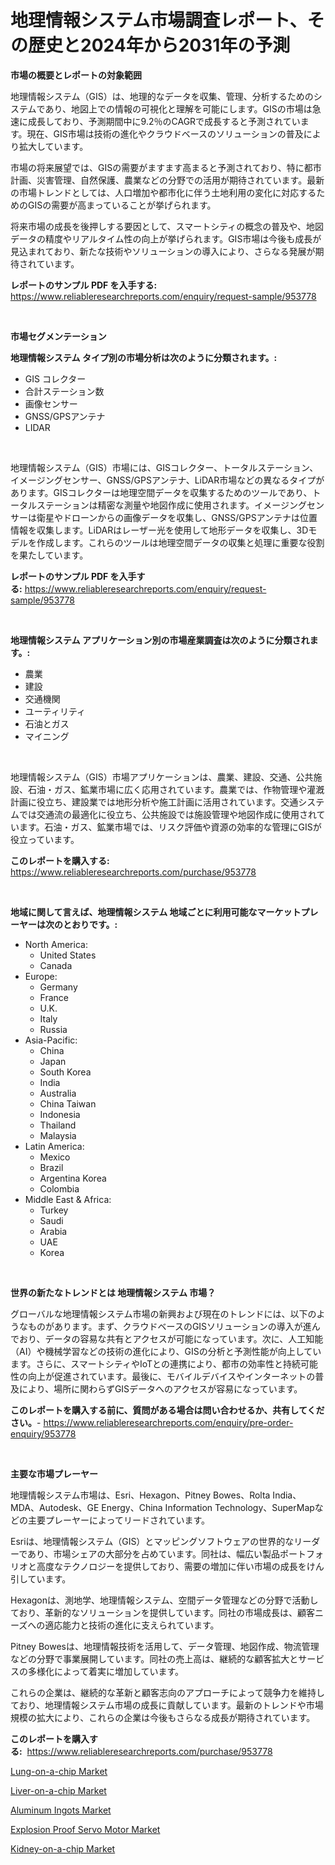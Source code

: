 <p><h1>地理情報システム市場調査レポート、その歴史と2024年から2031年の予測</h1></p><p><strong>市場の概要とレポートの対象範囲</strong></p>
<p><p>地理情報システム（GIS）は、地理的なデータを収集、管理、分析するためのシステムであり、地図上での情報の可視化と理解を可能にします。GISの市場は急速に成長しており、予測期間中に9.2％のCAGRで成長すると予測されています。現在、GIS市場は技術の進化やクラウドベースのソリューションの普及により拡大しています。</p><p>市場の将来展望では、GISの需要がますます高まると予測されており、特に都市計画、災害管理、自然保護、農業などの分野での活用が期待されています。最新の市場トレンドとしては、人口増加や都市化に伴う土地利用の変化に対応するためのGISの需要が高まっていることが挙げられます。</p><p>将来市場の成長を後押しする要因として、スマートシティの概念の普及や、地図データの精度やリアルタイム性の向上が挙げられます。GIS市場は今後も成長が見込まれており、新たな技術やソリューションの導入により、さらなる発展が期待されています。</p></p>
<p><strong>レポートのサンプル PDF を入手する:</strong> <a href="https://www.reliableresearchreports.com/enquiry/request-sample/953778">https://www.reliableresearchreports.com/enquiry/request-sample/953778</a></p>
<p>&nbsp;</p>
<p><strong>市場セグメンテーション</strong></p>
<p><strong>地理情報システム タイプ別の市場分析は次のように分類されます。:</strong></p>
<p><ul><li>GIS コレクター</li><li>合計ステーション数</li><li>画像センサー</li><li>GNSS/GPSアンテナ</li><li>LIDAR</li></ul></p>
<p>&nbsp;</p>
<p><p>地理情報システム（GIS）市場には、GISコレクター、トータルステーション、イメージングセンサー、GNSS/GPSアンテナ、LiDAR市場などの異なるタイプがあります。GISコレクターは地理空間データを収集するためのツールであり、トータルステーションは精密な測量や地図作成に使用されます。イメージングセンサーは衛星やドローンからの画像データを収集し、GNSS/GPSアンテナは位置情報を収集します。LiDARはレーザー光を使用して地形データを収集し、3Dモデルを作成します。これらのツールは地理空間データの収集と処理に重要な役割を果たしています。</p></p>
<p><strong>レポートのサンプル PDF を入手する:</strong>&nbsp;<a href="https://www.reliableresearchreports.com/enquiry/request-sample/953778">https://www.reliableresearchreports.com/enquiry/request-sample/953778</a></p>
<p>&nbsp;</p>
<p><strong> 地理情報システム アプリケーション別の市場産業調査は次のように分類されます。:</strong></p>
<p><ul><li>農業</li><li>建設</li><li>交通機関</li><li>ユーティリティ</li><li>石油とガス</li><li>マイニング</li></ul></p>
<p>&nbsp;</p>
<p><p>地理情報システム（GIS）市場アプリケーションは、農業、建設、交通、公共施設、石油・ガス、鉱業市場に広く応用されています。農業では、作物管理や灌漑計画に役立ち、建設業では地形分析や施工計画に活用されています。交通システムでは交通流の最適化に役立ち、公共施設では施設管理や地図作成に使用されています。石油・ガス、鉱業市場では、リスク評価や資源の効率的な管理にGISが役立っています。</p></p>
<p><strong>このレポートを購入する:</strong>&nbsp; <a href="https://www.reliableresearchreports.com/purchase/953778">https://www.reliableresearchreports.com/purchase/953778</a></p>
<p>&nbsp;</p>
<p><strong>地域に関して言えば、地理情報システム 地域ごとに利用可能なマーケットプレーヤーは次のとおりです。:</strong></p>
<p><ul>
    <li>
        North America:
        <ul>
            <li>United States</li>
            <li>Canada</li>
        </ul>
    </li>
    <li>
        Europe:
        <ul>
            <li>Germany</li>
            <li>France</li>
            <li>U.K.</li>
            <li>Italy</li>
            <li>Russia</li>
        </ul>
    </li>
    <li>
        Asia-Pacific:
        <ul>
            <li>China</li>
            <li>Japan</li>
            <li>South Korea</li>
            <li>India</li>
            <li>Australia</li>
            <li>China Taiwan</li>
            <li>Indonesia</li>
            <li>Thailand</li>
            <li>Malaysia</li>
        </ul>
    </li>
    <li>
        Latin America:
        <ul>
            <li>Mexico</li>
            <li>Brazil</li>
            <li>Argentina Korea</li>
            <li>Colombia</li>
        </ul>
    </li>
    <li>
        Middle East & Africa:
        <ul>
            <li>Turkey</li>
            <li>Saudi</li>
            <li>Arabia</li>
            <li>UAE</li>
            <li>Korea</li>
        </ul>
    </li>
    </ul></p>
<p>&nbsp;</p>
<p><strong>世界の新たなトレンドとは 地理情報システム 市場？</strong></p>
<p><p>グローバルな地理情報システム市場の新興および現在のトレンドには、以下のようなものがあります。まず、クラウドベースのGISソリューションの導入が進んでおり、データの容易な共有とアクセスが可能になっています。次に、人工知能（AI）や機械学習などの技術の進化により、GISの分析と予測性能が向上しています。さらに、スマートシティやIoTとの連携により、都市の効率性と持続可能性の向上が促進されています。最後に、モバイルデバイスやインターネットの普及により、場所に関わらずGISデータへのアクセスが容易になっています。</p></p>
<p><strong>このレポートを購入する前に、質問がある場合は問い合わせるか、共有してください。</strong>- <a href="https://www.reliableresearchreports.com/enquiry/pre-order-enquiry/953778">https://www.reliableresearchreports.com/enquiry/pre-order-enquiry/953778</a></p>
<p>&nbsp;</p>
<p><strong>主要な市場プレーヤー</strong></p>
<p><p>地理情報システム市場は、Esri、Hexagon、Pitney Bowes、Rolta India、MDA、Autodesk、GE Energy、China Information Technology、SuperMapなどの主要プレーヤーによってリードされています。</p><p>Esriは、地理情報システム（GIS）とマッピングソフトウェアの世界的なリーダーであり、市場シェアの大部分を占めています。同社は、幅広い製品ポートフォリオと高度なテクノロジーを提供しており、需要の増加に伴い市場の成長をけん引しています。</p><p>Hexagonは、測地学、地理情報システム、空間データ管理などの分野で活動しており、革新的なソリューションを提供しています。同社の市場成長は、顧客ニーズへの適応能力と技術の進化に支えられています。</p><p>Pitney Bowesは、地理情報技術を活用して、データ管理、地図作成、物流管理などの分野で事業展開しています。同社の売上高は、継続的な顧客拡大とサービスの多様化によって着実に増加しています。</p><p>これらの企業は、継続的な革新と顧客志向のアプローチによって競争力を維持しており、地理情報システム市場の成長に貢献しています。最新のトレンドや市場規模の拡大により、これらの企業は今後もさらなる成長が期待されています。</p></p>
<p><strong>このレポートを購入する:</strong>&nbsp;&nbsp;<a href="https://www.reliableresearchreports.com/purchase/953778">https://www.reliableresearchreports.com/purchase/953778</a></p>
<p><p><a href="https://funky-papaya-cf4.notion.site/Lung-on-a-chip-Market-Provides-a-Comprehensive-Analysis-Including-a-Macro-Overview-of-the-Market-as--018f31e5d83449b2a54a1def7963781a">Lung-on-a-chip Market</a></p><p><a href="https://confirmed-shield-e13.notion.site/Liver-on-a-chip-Market-Research-Report-Provides-thorough-Industry-Overview-which-offers-an-In-Depth-50dde587ff94474794468f13c1435780">Liver-on-a-chip Market</a></p><p><a href="https://view.publitas.com/reportprime-1/aluminum-ingots-market-analysis-and-market-size-global-industry-overview-market-segmentation-and-forecast-2024-to-2031/">Aluminum Ingots Market</a></p><p><a href="https://view.publitas.com/reportprime-1/explosion-proof-servo-motor-market-research-report-provides-thorough-industry-overview-which-offers-an-in-depth-analysis-of-product-trends-and-new-market-divisions/">Explosion Proof Servo Motor Market</a></p><p><a href="https://sore-arch-6db.notion.site/Kidney-on-a-chip-Market-Centers-on-Aspects-such-as-Market-Growth-Market-Share-Market-Opportunity--e2de556852e34b62bb9c2b53ce903dad">Kidney-on-a-chip Market</a></p></p>
